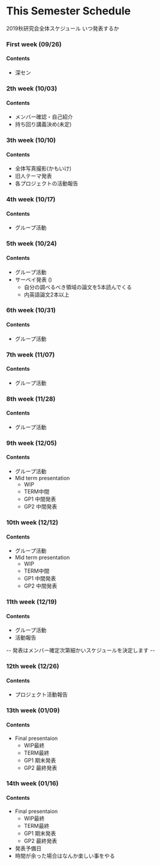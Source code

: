 # This Semester Schedule
2019秋研究会全体スケジュール
いつ発表するか

### First week (09/26)
#### Contents 
- 深セン

### 2th week (10/03)
#### Contents 

- メンバー確認・自己紹介
- 持ち回り講義決め(未定)

### 3th week (10/10)
#### Contents 
- 全体写真撮影(かもいけ)
- 旧人テーマ発表
- 各プロジェクトの活動報告

### 4th week (10/17)
#### Contents 
- グループ活動

### 5th week (10/24)
#### Contents 
- グループ活動
- サーベイ発表 ()
  - 自分の調べるべき領域の論文を5本読んでくる
  - 内英語論文2本以上

### 6th week (10/31)
#### Contents 
- グループ活動

### 7th week (11/07)
#### Contents 
- グループ活動

### 8th week (11/28)
#### Contents 
- グループ活動

### 9th week (12/05)
#### Contents 
- グループ活動
- Mid term presentation
  - WIP
  - TERM中間
  - GP1 中間発表
  - GP2 中間発表
  
### 10th week (12/12)
#### Contents 
- グループ活動
- Mid term presentation
  - WIP
  - TERM中間
  - GP1 中間発表
  - GP2 中間発表
  
### 11th week (12/19)
#### Contents 
- グループ活動
- 活動報告

-- 発表はメンバー確定次第細かいスケジュールを決定します --

### 12th week (12/26)
#### Contents 
- プロジェクト活動報告


### 13th week (01/09)
#### Contents 
- Final presentaion
  - WIP最終
  - TERM最終
  - GP1 期末発表
  - GP2 最終発表

### 14th week (01/16)
#### Contents 
- Final presentaion
  - WIP最終
  - TERM最終
  - GP1 期末発表
  - GP2 最終発表
- 発表予備日
- 時間が余った場合はなんか楽しい事をやる
